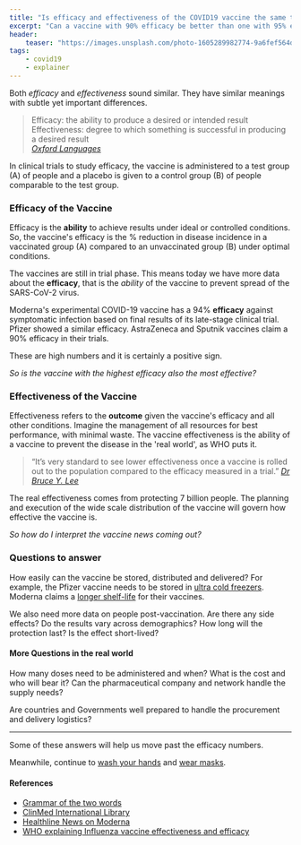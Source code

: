 ```yaml
---
title: "Is efficacy and effectiveness of the COVID19 vaccine the same thing?"
excerpt: "Can a vaccine with 90% efficacy be better than one with 95% efficacy?"
header:
    teaser: "https://images.unsplash.com/photo-1605289982774-9a6fef564df8?ixlib=rb-1.2.1&ixid=MXwxMjA3fDB8MHxwaG90by1wYWdlfHx8fGVufDB8fHw%3D&auto=format&fit=crop&w=400&q=80"
tags:
    - covid19
    - explainer
---
```

Both *efficacy* and *effectiveness* sound similar. They have similar meanings with subtle yet important differences. 

> Efficacy: the ability to produce a desired or intended result<br>
> Effectiveness: degree to which something is successful in producing a desired result<br>
<cite>[Oxford Languages](https://languages.oup.com/google-dictionary-en/)</cite>

In clinical trials to study efficacy, the vaccine is administered to a test group (A) of people and a placebo is given to a control group (B) of people comparable to the test group.

### Efficacy of the Vaccine
Efficacy is the **ability** to achieve results under ideal or controlled conditions. So, the vaccine's efficacy is the % reduction in disease incidence in a vaccinated group (A) compared to an unvaccinated group (B) under optimal conditions.

The vaccines are still in trial phase. This means today we have more data about the **efficacy**, that is the *ability* of the vaccine to prevent spread of the SARS-CoV-2 virus.

Moderna's experimental COVID-19 vaccine has a 94% **efficacy** against symptomatic infection based on final results of its late-stage clinical trial. Pfizer showed a similar efficacy. AstraZeneca and Sputnik vaccines claim a 90% efficacy in their trials.

These are high numbers and it is certainly a positive sign.

*So is the vaccine with the highest efficacy also the most effective?*

### Effectiveness of the Vaccine
Effectiveness refers to the **outcome** given the vaccine's efficacy and all other conditions. Imagine the management of all resources for best performance, with minimal waste. The vaccine effectiveness is the ability of a vaccine to prevent the disease in the 'real world', as WHO puts it.

> “It’s very standard to see lower effectiveness once a vaccine is rolled out to the population compared to the efficacy measured in a trial.”
<cite>[Dr Bruce Y. Lee](https://sph.cuny.edu/about/people/faculty/bruce-lee/)</cite>

The real effectiveness comes from protecting 7 billion people. The planning and execution of the wide scale distribution of the vaccine will govern how effective the vaccine is.

*So how do I interpret the vaccine news coming out?*

### Questions to answer
How easily can the vaccine be stored, distributed and delivered? For example, the Pfizer vaccine needs to be stored in [ultra cold freezers](https://www.reuters.com/article/us-health-coronavirus-freezers-focus/u-s-states-race-to-buy-ultra-cold-vaccine-freezers-fueling-supply-worries-idUSKBN27T2S6). Moderna claims a [longer shelf-life](https://investors.modernatx.com/news-releases/news-release-details/moderna-announces-longer-shelf-life-its-covid-19-vaccine) for their vaccines.

We also need more data on people post-vaccination. Are there any side effects? Do the results vary across demographics? How long will the protection last? Is the effect short-lived?

#### More Questions in the real world
How many doses need to be administered and when? What is the cost and who will bear it? Can the pharmaceutical company and network handle the supply needs? 

Are countries and Governments well prepared to handle the procurement and delivery logistics?

---
Some of these answers will help us move past the efficacy numbers. 

Meanwhile, continue to [wash your hands](https://www.who.int/gpsc/5may/How_To_HandWash_Poster.pdf) and [wear masks](https://www.who.int/emergencies/diseases/novel-coronavirus-2019/advice-for-public/when-and-how-to-use-masks).

#### References
- [Grammar of the two words](https://www.grammar.com/efficacy_vs._efficiency)
- [ClinMed International Library](https://clinmedjournals.org/articles/iaphcm/international-archives-of-public-health-and-community-medicine-iaphcm-4-035.php?jid=iaphcm)
- [Healthline News on Moderna](https://www.healthline.com/health-news/moderna-covid-19-vaccine-94-effective-in-early-results-why-we-need-more-info)
- [WHO explaining Influenza vaccine effectiveness and efficacy](https://www.who.int/influenza_vaccines_plan/resources/Session4_VEfficacy_VEffectiveness.PDF)